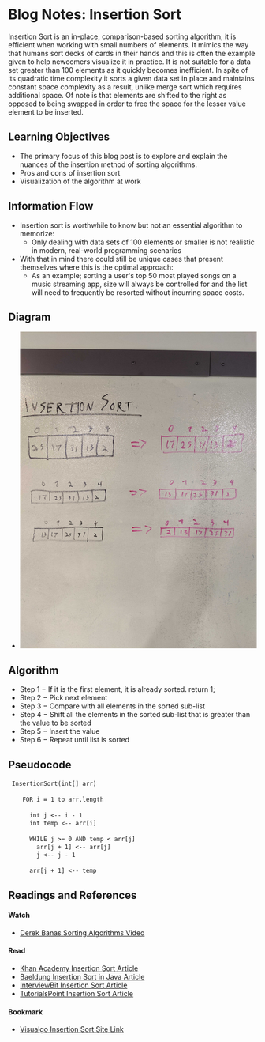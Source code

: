 
# Blog Notes: Insertion Sort
Insertion Sort is an in-place, comparison-based sorting algorithm, it is efficient when working with small numbers of elements.
It mimics the way that humans sort decks of cards in their hands and this is often the example given to help newcomers visualize it in practice.
It is not suitable for a data set greater than 100 elements as it quickly becomes inefficient. 
In spite of its quadratic time complexity it sorts a given data set in place and maintains 
constant space complexity as a result, unlike merge sort which requires additional space.
Of note is that elements are shifted to the right as opposed to being swapped in order to 
free the space for the lesser value element to be inserted.

## Learning Objectives
* The primary focus of this blog post is to explore and explain the nuances of the insertion method of sorting algorithms.
* Pros and cons of insertion sort 
* Visualization of the algorithm at work

## Information Flow
* Insertion sort is worthwhile to know but not an essential algorithm to memorize:
    * Only dealing with data sets of 100 elements or smaller is not realistic in modern, real-world programming scenarios
* With that in mind there could still be unique cases that present themselves where this is the optimal approach:
    * As an example; sorting a user's top 50 most played songs on a music streaming app, 
    size will always be controlled for and the list will need to frequently be resorted without incurring space costs.
## Diagram
* ![Insertion Sort Process](../whiteboards/insertionSort.jpg)

## Algorithm
* Step 1 − If it is the first element, it is already sorted. return 1;
* Step 2 − Pick next element
* Step 3 − Compare with all elements in the sorted sub-list
* Step 4 − Shift all the elements in the sorted sub-list that is greater than the value to be sorted
* Step 5 − Insert the value
* Step 6 − Repeat until list is sorted

## Pseudocode
```
 InsertionSort(int[] arr)
  
    FOR i = 1 to arr.length
    
      int j <-- i - 1
      int temp <-- arr[i]
      
      WHILE j >= 0 AND temp < arr[j]
        arr[j + 1] <-- arr[j]
        j <-- j - 1
        
      arr[j + 1] <-- temp
```

## Readings and References

####  Watch
* [Derek Banas Sorting Algorithms Video](https://www.youtube.com/watch?v=JUOyKSZScW0)

#### Read
* [Khan Academy Insertion Sort Article](https://www.khanacademy.org/computing/computer-science/algorithms/insertion-sort/a/insertion-sort)
* [Baeldung Insertion Sort in Java Article](https://www.baeldung.com/java-insertion-sort)
* [InterviewBit Insertion Sort Article](https://www.interviewbit.com/tutorial/insertion-sort-algorithm/)
* [TutorialsPoint Insertion Sort Article](https://www.tutorialspoint.com/data_structures_algorithms/insertion_sort_algorithm.htm)

#### Bookmark
* [Visualgo Insertion Sort Site Link](https://visualgo.net/en/sorting?slide=8)


